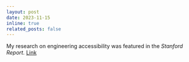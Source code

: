 ```yaml
---
layout: post
date: 2023-11-15
inline: true
related_posts: false
---
```


My research on engineering accessibility was featured in the <em> Stanford Report. </em> [Link](https://news.stanford.edu/stories/2023/11/accessible-engineering)
